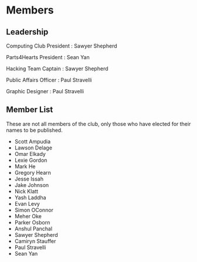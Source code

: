 <main>

# Members

## Leadership

Computing Club President
: Sawyer Shepherd

Parts4Hearts President
: Sean Yan

Hacking Team Captain
: Sawyer Shepherd

Public Affairs Officer
: Paul Stravelli

Graphic Designer
: Paul Stravelli

## Member List

These are not all members of the club, only those who have
elected for their names to be published.

* Scott Ampudia
* Lawson Delage
* Omar Elkady
* Lexie Gordon
* Mark He
* Gregory Hearn
* Jesse Issah
* Jake Johnson
* Nick Klatt
* Yash Laddha
* Evan Levy
* Simon OConnor
* Meher Oke
* Parker Osborn
* Anshul Panchal
* Sawyer Shepherd
* Camiryn Stauffer
* Paul Stravelli
* Sean Yan

</main>
